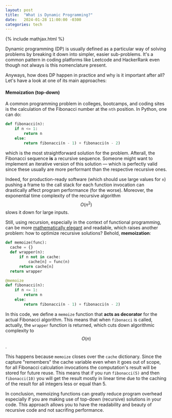 ```yaml
---
layout: post
title:  "What is Dynamic Programming?"
date:   2024-01-28 11:00:00 -0300
categories: tech
---
```

{% include mathjax.html %}

Dynamic programming (DP) is usually defined as a particular way of solving problems by breaking it down into simpler, easier
sub-problems. It's a common pattern in coding platforms like Leetcode and HackerRank even though not always is this nomenclature
present. 

Anyways, how does DP happen in practice and why is it important after all? Let's have a look at one of its main approaches:

#### Memoization (top-down)
A common programming problem in colleges, bootcamps, and coding sites is the calculation of the Fibonacci number at
the `nth` position. In Python, one can do:

```python
def fibonacci(n):
    if n <= 1:
        return n
    else:
        return fibonacci(n - 1) + fibonacci(n - 2)
```

which is the most straightforward solution for the problem. Afterall, the Fibonacci sequence **is** a recursive sequence.
Someone might want to implement an iterative version of this solution — which is perfectly valid since these usually are 
more performant than the respective recursive ones.

Indeed, for production-ready software (which should use large values for `n`) pushing a frame to the call stack 
for each function invocation can drastically affect program performance (for the worse). Moreover, the exponential time
complexity of the recursive algorithm $$ O(n^2) $$ slows it down for large inputs. 

Still, using recursion, especially 
in the context of functional programming, can be more [mathematically elegant][wikipedia-math-elegance] and readable, which raises
another problem: how to optimize recursive solutions? Behold, **memoization**:

```python
def memoize(func):
  cache = {}
  def wrapper(n):
      if n not in cache:
          cache[n] = func(n)
      return cache[n]
  return wrapper

@memoize
def fibonacci(n):
    if n <= 1:
        return n
    else:
        return fibonacci(n - 1) + fibonacci(n - 2)
```

In this code, we define a `memoize` function  that **acts as 
decorator** for the actual Fibonacci algorithm. This means that when `fibonacci` is called, actually, the `wrapper` function is returned, which cuts down algorithmic complexity
to $$ O(n) $$.

This happens because `memoize` closes over the `cache` dictionary. Since the capture "remembers" the cache variable
even when it goes out of scope, for all Fibonacci calculation
invocations the computation's result will be stored for future reuse. This means that if you run `fibonacci(5)` and then `fibonacci(10)` you will get the result mostly in linear time due to the caching of the result for all integers less
or equal than 5.

In conclusion, memoizing functions can greatly reduce program
overhead especially if you are making use of top-down (recursive) solutions in your code. This approach allows 
you to have the readability and beauty of recursive code 
and not sacrifing performance. 


[wikipedia-math-elegance]: https://en.wikipedia.org/wiki/Mathematical_beauty
